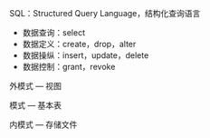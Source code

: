 SQL：Structured Query Language，结构化查询语言

- 数据查询：select
- 数据定义：create，drop，alter
- 数据操纵：insert，update，delete
- 数据控制：grant，revoke

外模式 — 视图

模式 — 基本表

内模式 — 存储文件

